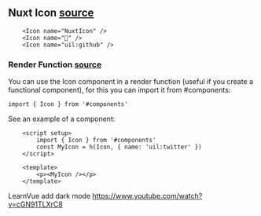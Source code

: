 
## Nuxt Icon [source](https://github.com/nuxt-modules/icon#usage-)

```
    <Icon name="NuxtIcon" />
    <Icon name="🚀" />
    <Icon name="uil:github" />
```

### Render Function [source](https://github.com/nuxt-modules/icon#render-function)

You can use the Icon component in a render function (useful if you create a functional component), for this you can import it from #components:

`import { Icon } from '#components'`

See an example of a <MyIcon> component:

```
    <script setup>
        import { Icon } from '#components'
        const MyIcon = h(Icon, { name: 'uil:twitter' })
    </script>

    <template>
        <p><MyIcon /></p>
    </template>
```
LearnVue add dark mode
https://www.youtube.com/watch?v=cGN91TLXrC8


